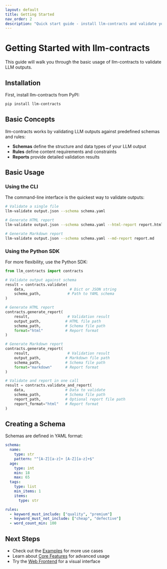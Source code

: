 ```yaml
---
layout: default
title: Getting Started
nav_order: 2
description: "Quick start guide - install llm-contracts and validate your first LLM output"
---
```


# Getting Started with llm-contracts

This guide will walk you through the basic usage of llm-contracts to validate LLM outputs.

## Installation

First, install llm-contracts from PyPI:

```bash
pip install llm-contracts
```

## Basic Concepts

llm-contracts works by validating LLM outputs against predefined schemas and rules:

- **Schemas** define the structure and data types of your LLM output
- **Rules** define content requirements and constraints
- **Reports** provide detailed validation results

## Basic Usage

### Using the CLI

The command-line interface is the quickest way to validate outputs:

```bash
# Validate a single file
llm-validate output.json --schema schema.yaml

# Generate HTML report
llm-validate output.json --schema schema.yaml --html-report report.html

# Generate Markdown report
llm-validate output.json --schema schema.yaml --md-report report.md
```

### Using the Python SDK

For more flexibility, use the Python SDK:

```python
from llm_contracts import contracts

# Validate output against schema
result = contracts.validate(
    data,                    # Dict or JSON string
    schema_path,            # Path to YAML schema
)

# Generate HTML report
contracts.generate_report(
    result,                 # Validation result
    output_path,           # HTML file path
    schema_path,           # Schema file path
    format="html"          # Report format
)

# Generate Markdown report
contracts.generate_report(
    result,                 # Validation result
    output_path,           # Markdown file path
    schema_path,           # Schema file path
    format="markdown"      # Report format
)

# Validate and report in one call
result = contracts.validate_and_report(
    data,                  # Data to validate
    schema_path,           # Schema file path
    report_path,           # Optional report file path
    report_format="html"   # Report format
)
```

## Creating a Schema

Schemas are defined in YAML format:

```yaml
schema:
  name:
    type: str
    pattern: "^[A-Z][a-z]+ [A-Z][a-z]+$"
  age:
    type: int
    min: 18
    max: 65
  tags:
    type: list
    min_items: 1
    items:
      type: str

rules:
  - keyword_must_include: ["quality", "premium"]
  - keyword_must_not_include: ["cheap", "defective"]
  - word_count_min: 100
```

## Next Steps

- Check out the [Examples](examples) for more use cases
- Learn about [Core Features](features) for advanced usage
- Try the [Web Frontend](frontend) for a visual interface 